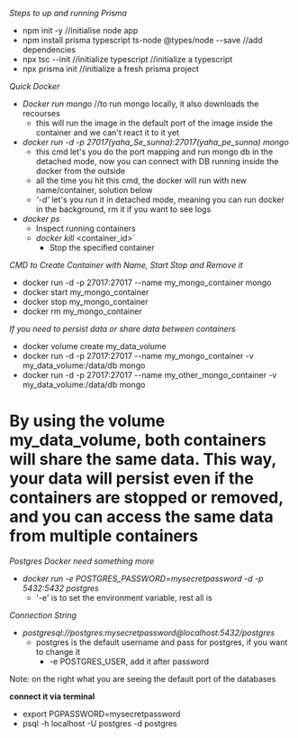 *Steps to up and running Prisma*

- npm init -y //initialise node app
- npm install prisma typescript ts-node @types/node --save //add dependencies
- npx tsc --init //initialize typescript //initialize a typescript
- npx prisma init //initialize a fresh prisma project

*Quick Docker*

- *Docker run mongo* //to run mongo locally, it also downloads the recourses
  - this will run the image in the default port of the image inside the container and we can't react it to it yet
- *docker run -d -p 27017(yaha_Se_sunna):27017(yaha_pe_sunna) mongo*
  - this cmd let's you do the port mapping and run mongo db in the detached mode, now you can connect with DB running inside the docker from the outside
  - all the time you hit this cmd, the docker will run with new name/container, solution below
  - *'-d'* let's you run it in detached mode, meaning you can run docker in the background, rm it if you want to see logs
- *docker ps*
  - Inspect running containers
  - *docker kill* <container_id>`
    - Stop the specified container

*CMD to Create Container with Name, Start Stop and Remove it*

- docker run -d -p 27017:27017 --name my_mongo_container mongo
- docker start my_mongo_container
- docker stop my_mongo_container
- docker rm my_mongo_container

*If you need to persist data or share data between containers*

- docker volume create my_data_volume
- docker run -d -p 27017:27017 --name my_mongo_container -v my_data_volume:/data/db mongo
- docker run -d -p 27017:27017 --name my_other_mongo_container -v my_data_volume:/data/db mongo

# By using the volume my_data_volume, both containers will share the same data. This way, your data will persist even if the containers are stopped or removed, and you can access the same data from multiple containers

*Postgres Docker need something more*

- *docker run -e POSTGRES_PASSWORD=mysecretpassword -d -p 5432:5432 postgres*
  - '-e' is to set the environment variable, rest all is  

*Connection String*

- *postgresql://postgres:mysecretpassword@localhost:5432/postgres*
  - postgres is the default username and pass for postgres, if you want to change it
    - -e POSTGRES_USER, add it after password

Note: on the right what you are seeing the default port of the databases

**connect it via terminal**
- export PGPASSWORD=mysecretpassword
- psql -h localhost -U postgres -d postgres

